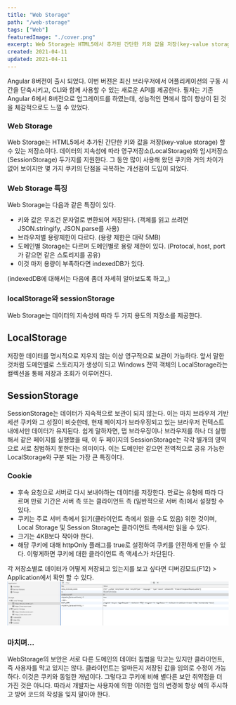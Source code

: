 ```yaml
---
title: "Web Storage"
path: "/web-storage"
tags: ["Web"]
featuredImage: "./cover.png"
excerpt: Web Storage는 HTML5에서 추가된 간단한 키와 값을 저장(key-value storage) 할 수 있는 저장소이다.
created: 2021-04-11
updated: 2021-04-11
---
```


Angular 8버전이 출시 되었다. 이번 버젼은 최신 브라우저에서 어플리케이션의 구동 시간을 단축시키고, CLI와 함께 사용할 수 있는 새로운 API를 제공한다.
필자는 기존 Angular 6에서 8버전으로 업그레이드를 하였는데, 성능적인 면에서 많이 향상이 된 것을 체감적으로도 느낄 수 있었다.

### Web Storage

Web Storage는 HTML5에서 추가된 간단한 키와 값을 저장(key-value storage) 할 수 있는 저장소이다. 
데이터의 지속성에 따라 영구저장소(LocalStorage)와 임시저장소(SessionStorage) 두가지를 지원한다. 그 동안 많이 사용해 왔던 쿠키와 거의 차이가 없어 보이지만 
몇 가지 쿠키의 단점을 극복하는 개선점이 도입이 되었다.

### Web Storage 특징

Web Storage는 다음과 같은 특징이 있다.

- 키와 값은 무조건 문자열로 변환되어 저장된다. (객체를 읽고 쓰려면 JSON.stringify, JSON.parse를 사용)
- 브라우저별 용량제한이 다르다. (용량 제한은 대략 5MB)
- 도메인별 Storage는 다르며 도메인별로 용량 제한이 있다. (Protocal, host, port가 같으면 같은 스토리지를 공유)
- 이것 마저 용량이 부족하다면 indexedDB가 있다.

 (indexedDB에 대해서는 다음에 좀더 자세히 알아보도록 하고,,)

### localStorage와 sessionStorage
Web Storage는 데이터의 지속성에 따라 두 가지 용도의 저장소를 제공한다.

## LocalStorage

저장한 데이터를 명시적으로 지우지 않는 이상 영구적으로 보관이 가능하다. 앞서 말한 것처럼 도메인별로 스토리지가 생성이 되고 Windows 전역 객체의 LocalStorage라는 컬렉션을 통해 저장과 조회가 이루어진다.


## SessionStorage

SessionStorage는 데이터가 지속적으로 보관이 되지 않는다. 이는 마치 브라우저 기반 세션 쿠키와 그 성질이 비슷한데, 현재 페이지가 브라우징되고 있는 브라우저 컨텍스트 내에서만 데이터가 유지된다. 
쉽게 말하자면, 탭 브라우징이나 브라우저를 하나 더 실행해서 같은 페이지를 실행했을 때, 이 두 페이지의 SessionStorage는 각각 별개의 영역으로 서로 침범하지 못한다는 의미이다. 이는 도메인만 같으면 전역적으로 공유 가능한 LocalStorage와 구분 되는 가장 큰 특징이다.

### Cookie

- 후속 요청으로 서버로 다시 보내야하는 데이터를 저장한다. 만료는 유형에 따라 다르며 만료 기간은 서버 측 또는 클라이언트 측 (일반적으로 서버 측)에서 설정할 수 있다.
- 쿠키는 주로 서버 측에서 읽기(클라이언트 측에서 읽을 수도 있음) 위한 것이며, Local Storage 및 Session Storage는 클라이언트 측에서만 읽을 수 있다.
- 크기는 4KB보다 작아야 한다.
- 해당 쿠키에 대해 httpOnly 플래그를 true로 설정하여 쿠키를 안전하게 만들 수 있다. 이렇게하면 쿠키에 대한 클라이언트 측 액세스가 차단된다.

각 저장소별로 데이터가 어떻게 저장되고 있는지를 보고 싶다면 디버깅모드(F12) > Application에서 확인 할 수 있다.
![01](web-01.png)

### 마치며...
WebStorage의 보안은 서로 다른 도메인의 데이터 침범을 막고는 있지만 클라이언트, 즉 사용자를 막고 있지는 않다. 클라이언트는 얼마든지 저장된 값을 임의로 수정이 가능하다. 이것은 쿠키와 동일한 개념이다. 그렇다고 쿠키에 비해 별다른 보안 취약점을 더 가진 것은 아니다. 따라서 개발자는 사용자에 의한 이러한 임의 변경에 항상 예의 주시하고 방어 코드의 작성을 잊지 말아야 한다.